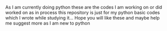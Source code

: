 As I am currently doing python these are  the codes I am working on or did worked on as in process this repository is just for my python basic codes which I wrote while studying it...
Hope you will like these and maybe help me suggest more as I am new to python 
